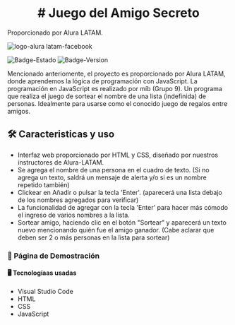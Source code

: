 <h1 align="center"> # Juego del Amigo Secreto </h1>

Proporcionado por Alura LATAM.

![logo-alura latam-facebook](https://github.com/user-attachments/assets/636430fc-8ca3-48c4-bcfd-4b98f2c7fe6b)</h1>

![Badge-Estado](https://img.shields.io/badge/ESTADO-TERMINADO-green) ![Badge-Version](https://img.shields.io/badge/VERSION-1.1-yellow)

  Mencionado anteriomente, el proyecto es proporcionado por Alura LATAM, donde aprendemos la lógica de programación con JavaScript. La programación en JavaScript es realizado por míb (Grupo 9).
  Un programa que realiza el juego de sortear el nombre de una lista (indefinida) de personas. Idealmente para usarse como el conocido juego de regalos entre amigos.

<h2> 🛠️ Caracteristicas y uso </h2>

- Interfaz web proporcionado por HTML y CSS, diseñado por nuestros instructores de Alura-LATAM.
- Se agrega el nombre de una persona en el cuadro de texto. (Si no agrega un texto, saldrá un mensaje de alerta y/o si es un nombre repetido también)
- Clickear en Añadir o pulsar la tecla 'Enter'. (aparecerá una lista debajo de los nombres agregados para verificar)
- La funcionalidad de agregar con la tecla 'Enter' para hacer más cómodo el ingreso de varios nombres a la lista.
- Sortear amigo, haciendo clic en el botón "Sortear" y aparecerá un texto nuevo mencionando quién fue el amigo ganador. (Cabe aclarar que deben ser 2 o más personas en la lista para sortear)

<h3> 🗿 Página de Demostración </h3>


<h4> 🖥️ Tecnologíaas usadas </h4>

- Visual Studio Code
- HTML
- CSS
- JavaScript
